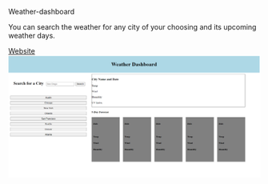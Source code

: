 Weather-dashboard

You can search the weather for any city of your choosing and its upcoming weather days.

[Website](https://honeytwix.github.io/Weather-Dashboard/)
![Screenshot](assets/weather.png)